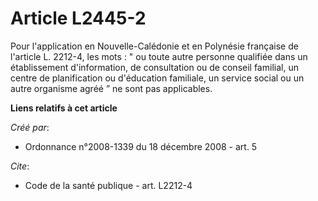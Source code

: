 # Article L2445-2

Pour l'application en Nouvelle-Calédonie et en Polynésie française de l'article L. 2212-4, les mots : " ou toute autre
personne qualifiée dans un établissement d'information, de consultation ou de conseil familial, un centre de planification ou
d'éducation familiale, un service social ou un autre organisme agréé ” ne sont pas applicables.

**Liens relatifs à cet article**

_Créé par_:

  - Ordonnance n°2008-1339 du 18 décembre 2008 - art. 5

_Cite_:

  - Code de la santé publique - art. L2212-4
